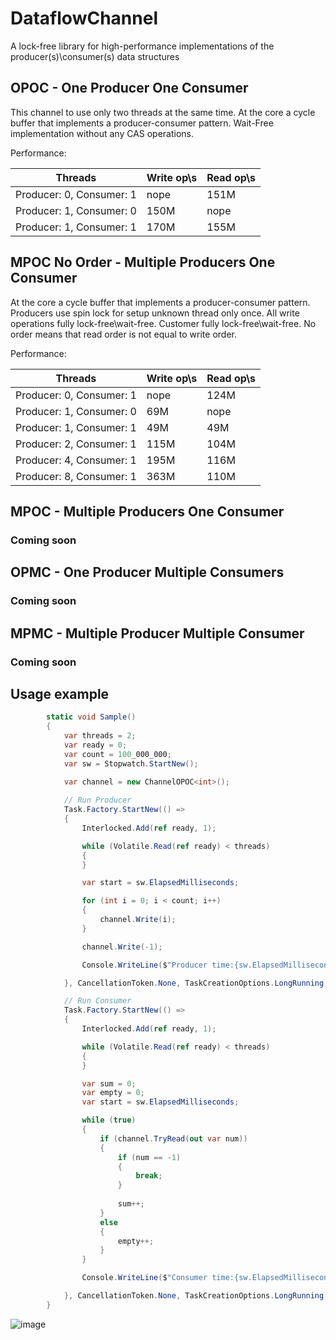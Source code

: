 # DataflowChannel
A lock-free library for high-performance implementations of the producer(s)\consumer(s) data structures

## OPOC - One Producer One Consumer
This channel to use only two threads at the same time.
At the core a cycle buffer that implements a producer-consumer pattern. 
Wait-Free implementation without any CAS operations.

Performance:

| Threads | Write op\s | Read op\s |
| ------------- | ------------- | ------------- |
| Producer: 0, Consumer: 1 | nope |  151M|
| Producer: 1, Consumer: 0 | 150M | nope |
| Producer: 1, Consumer: 1 | 170M |  155M |

## MPOC No Order - Multiple Producers One Consumer
At the core a cycle buffer that implements a producer-consumer pattern. 
Producers use spin lock for setup unknown thread only once. All write operations fully lock-free\wait-free.
Customer fully lock-free\wait-free.
No order means that read order is not equal to write order.
    
Performance:

| Threads | Write op\s | Read op\s |
| ------------- | ------------- | ------------- |
| Producer: 0, Consumer: 1 | nope |  124M|
| Producer: 1, Consumer: 0 | 69M | nope |
| Producer: 1, Consumer: 1 | 49M |  49M |
| Producer: 2, Consumer: 1 | 115M |  104M |
| Producer: 4, Consumer: 1 | 195M |  116M |
| Producer: 8, Consumer: 1 | 363M |  110M |

## MPOC - Multiple Producers One Consumer
### Coming soon
## OPMC - One Producer Multiple Consumers
### Coming soon
## MPMC - Multiple Producer Multiple Consumer
### Coming soon

## Usage example
```c#
        static void Sample()
        {
            var threads = 2;
            var ready = 0;
            var count = 100_000_000;
            var sw = Stopwatch.StartNew();
            
            var channel = new ChannelOPOC<int>();

            // Run Producer
            Task.Factory.StartNew(() =>
            {
                Interlocked.Add(ref ready, 1);

                while (Volatile.Read(ref ready) < threads)
                {
                }

                var start = sw.ElapsedMilliseconds;

                for (int i = 0; i < count; i++)
                {
                    channel.Write(i);
                }

                channel.Write(-1);

                Console.WriteLine($"Producer time:{sw.ElapsedMilliseconds - start}, thread:{Thread.CurrentThread.ManagedThreadId}");

            }, CancellationToken.None, TaskCreationOptions.LongRunning, TaskScheduler.Default);

            // Run Consumer
            Task.Factory.StartNew(() =>
            {
                Interlocked.Add(ref ready, 1);

                while (Volatile.Read(ref ready) < threads)
                {
                }

                var sum = 0;
                var empty = 0;
                var start = sw.ElapsedMilliseconds;

                while (true)
                {
                    if (channel.TryRead(out var num))
                    {
                        if (num == -1)
                        {
                            break;
                        }
                        
                        sum++;
                    }
                    else
                    {
                        empty++;
                    }
                }

                Console.WriteLine($"Consumer time:{sw.ElapsedMilliseconds - start}, thread:{Thread.CurrentThread.ManagedThreadId}, sum:{sum}, empty reads:{empty}");

            }, CancellationToken.None, TaskCreationOptions.LongRunning, TaskScheduler.Default);
        }
```

![image](https://user-images.githubusercontent.com/41398/166560940-29b32816-da3c-429d-ab1a-c4f9963acb46.png)
